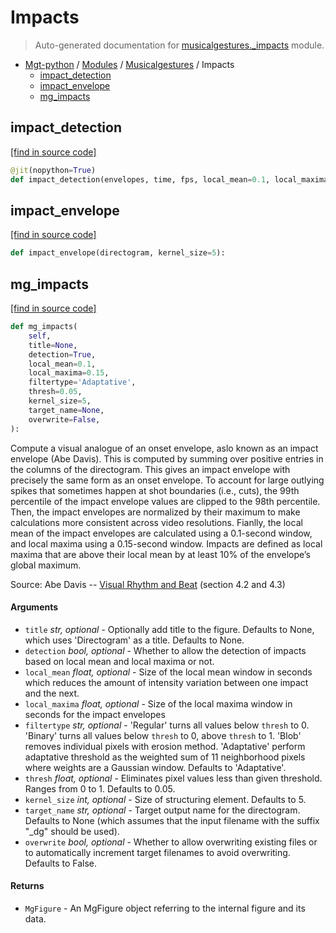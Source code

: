 # Impacts

> Auto-generated documentation for [musicalgestures._impacts](https://github.com/fourMs/MGT-python/blob/master/musicalgestures/_impacts.py) module.

- [Mgt-python](../README.md#mgt-python) / [Modules](../MODULES.md#mgt-python-modules) / [Musicalgestures](index.md#musicalgestures) / Impacts
    - [impact_detection](#impact_detection)
    - [impact_envelope](#impact_envelope)
    - [mg_impacts](#mg_impacts)

## impact_detection

[[find in source code]](https://github.com/fourMs/MGT-python/blob/master/musicalgestures/_impacts.py#L29)

```python
@jit(nopython=True)
def impact_detection(envelopes, time, fps, local_mean=0.1, local_maxima=0.15):
```

## impact_envelope

[[find in source code]](https://github.com/fourMs/MGT-python/blob/master/musicalgestures/_impacts.py#L12)

```python
def impact_envelope(directogram, kernel_size=5):
```

## mg_impacts

[[find in source code]](https://github.com/fourMs/MGT-python/blob/master/musicalgestures/_impacts.py#L50)

```python
def mg_impacts(
    self,
    title=None,
    detection=True,
    local_mean=0.1,
    local_maxima=0.15,
    filtertype='Adaptative',
    thresh=0.05,
    kernel_size=5,
    target_name=None,
    overwrite=False,
):
```

Compute a visual analogue of an onset envelope, aslo known as an impact envelope (Abe Davis).
This is computed by summing over positive entries in the columns of the directogram. This gives an impact envelope with precisely the same
form as an onset envelope. To account for large outlying spikes that sometimes happen at shot boundaries (i.e., cuts), the 99th percentile
of the impact envelope values are clipped to the 98th percentile. Then, the impact envelopes are normalized by their maximum to make calculations
more consistent across video resolutions. Fianlly, the local mean of the impact envelopes are calculated using a 0.1-second window, and local maxima
using a 0.15-second window. Impacts are defined as local maxima that are above their local mean by at least 10% of the envelope’s global maximum.

Source: Abe Davis -- [Visual Rhythm and Beat](http://www.abedavis.com/files/papers/VisualRhythm_Davis18.pdf) (section 4.2 and 4.3)

#### Arguments

- `title` *str, optional* - Optionally add title to the figure. Defaults to None, which uses 'Directogram' as a title. Defaults to None.
- `detection` *bool, optional* - Whether to allow the detection of impacts based on local mean and local maxima or not.
- `local_mean` *float, optional* - Size of the local mean window in seconds which reduces the amount of intensity variation between one impact and the next.
- `local_maxima` *float, optional* - Size of the local maxima window in seconds for the impact envelopes
- `filtertype` *str, optional* - 'Regular' turns all values below `thresh` to 0. 'Binary' turns all values below `thresh` to 0, above `thresh` to 1. 'Blob' removes individual pixels with erosion method. 'Adaptative' perform adaptative threshold as the weighted sum of 11 neighborhood pixels where weights are a Gaussian window. Defaults to 'Adaptative'.
- `thresh` *float, optional* - Eliminates pixel values less than given threshold. Ranges from 0 to 1. Defaults to 0.05.
- `kernel_size` *int, optional* - Size of structuring element. Defaults to 5.
- `target_name` *str, optional* - Target output name for the directogram. Defaults to None (which assumes that the input filename with the suffix "_dg" should be used).
- `overwrite` *bool, optional* - Whether to allow overwriting existing files or to automatically increment target filenames to avoid overwriting. Defaults to False.

#### Returns

- `MgFigure` - An MgFigure object referring to the internal figure and its data.
